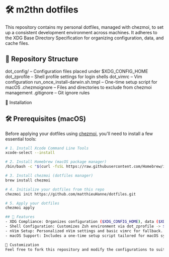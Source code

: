 # 🛠️ m2thn dotfiles

This repository contains my personal dotfiles, managed with chezmoi, to set up a consistent development environment across machines. It adheres to the XDG Base Directory Specification for organizing configuration, data, and cache files.

## 📁 Repository Structure

dot_config/ – Configuration files placed under $XDG_CONFIG_HOME
dot_zprofile – Shell profile settings for login shells
dot_vimrc – Vim configuration
run_once_install-darwin.sh.tmpl – One-time setup script for macOS
.chezmoignore – Files and directories to exclude from chezmoi management
.gitignore – Git ignore rules

🚀 Installation

## 🛠️ Prerequisites (macOS)

Before applying your dotfiles using [chezmoi](https://www.chezmoi.io/), you'll need to install a few essential tools:

```sh
# 1. Install Xcode Command Line Tools
xcode-select --install

# 2. Install Homebrew (macOS package manager)
/bin/bash -c "$(curl -fsSL https://raw.githubusercontent.com/Homebrew/install/HEAD/install.sh)"

# 3. Install chezmoi (dotfiles manager)
brew install chezmoi

# 4. Initialize your dotfiles from this repo
chezmoi init https://github.com/matthieuHanne/dotfiles.git

# 5. Apply your dotfiles
chezmoi apply

## 🧰 Features
- XDG Compliance: Organizes configuration ($XDG_CONFIG_HOME), data ($XDG_DATA_HOME), and cache ($XDG_CACHE_HOME) files according to the XDG specification.
- Shell Configuration: Customizes Zsh environment via dot_zprofile -> $XDG_CONFIG_HOME/zsh.
- nVim Setup: Personalized nVim settings and basic vimrc for fallback.
- macOS Support: Includes a one-time setup script tailored for macOS systems.

📝 Customization
Feel free to fork this repository and modify the configurations to suit your preferences. The use of chezmoi makes it straightforward to manage and apply changes across multiple machines.
